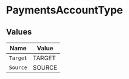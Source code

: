 # PaymentsAccountType


## Values

| Name     | Value    |
| -------- | -------- |
| `Target` | TARGET   |
| `Source` | SOURCE   |
